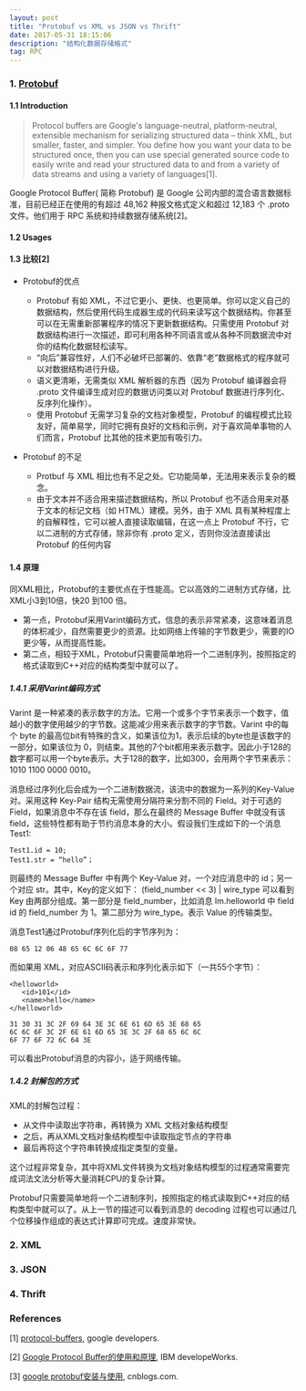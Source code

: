 ```yaml
---
layout: post
title: "Protobuf vs XML vs JSON vs Thrift"
date: 2017-05-31 18:15:06 
description: "结构化数据存储格式"
tag: RPC   
---
```


### 1. [Protobuf](https://developers.google.com/protocol-buffers/)

#### 1.1 Introduction

>Protocol buffers are Google's language-neutral, platform-neutral, extensible mechanism for serializing structured data – think XML, but smaller, faster, and simpler. You define how you want your data to be structured once, then you can use special generated source code to easily write and read your structured data to and from a variety of data streams and using a variety of languages[1].

Google Protocol Buffer( 简称 Protobuf) 是 Google 公司内部的混合语言数据标准，目前已经正在使用的有超过 48,162 种报文格式定义和超过 12,183 个 .proto 文件。他们用于 RPC 系统和持续数据存储系统[2]。

#### 1.2 Usages

#### 1.3 比较[2]

- Protobuf的优点
	- Protobuf 有如 XML，不过它更小、更快、也更简单。你可以定义自己的数据结构，然后使用代码生成器生成的代码来读写这个数据结构。你甚至可以在无需重新部署程序的情况下更新数据结构。只需使用 Protobuf 对数据结构进行一次描述，即可利用各种不同语言或从各种不同数据流中对你的结构化数据轻松读写。
	- “向后”兼容性好，人们不必破坏已部署的、依靠“老”数据格式的程序就可以对数据结构进行升级。
	- 语义更清晰，无需类似 XML 解析器的东西（因为 Protobuf 编译器会将 .proto 文件编译生成对应的数据访问类以对 Protobuf 数据进行序列化、反序列化操作）。
	- 使用 Protobuf 无需学习复杂的文档对象模型，Protobuf 的编程模式比较友好，简单易学，同时它拥有良好的文档和示例，对于喜欢简单事物的人们而言，Protobuf 比其他的技术更加有吸引力。

- Protobuf 的不足
	- Protbuf 与 XML 相比也有不足之处。它功能简单，无法用来表示复杂的概念。
	- 由于文本并不适合用来描述数据结构，所以 Protobuf 也不适合用来对基于文本的标记文档（如 HTML）建模。另外，由于 XML 具有某种程度上的自解释性，它可以被人直接读取编辑，在这一点上 Protobuf 不行，它以二进制的方式存储，除非你有 .proto 定义，否则你没法直接读出 Protobuf 的任何内容

#### 1.4 原理

同XML相比，Protobuf的主要优点在于性能高。它以高效的二进制方式存储，比XML小3到10倍，快20 到100 倍。

- 第一点，Protobuf采用Varint编码方式，信息的表示非常紧凑，这意味着消息的体积减少，自然需要更少的资源。比如网络上传输的字节数更少，需要的IO更少等，从而提高性能。
- 第二点，相较于XML，Protobuf只需要简单地将一个二进制序列，按照指定的格式读取到C++对应的结构类型中就可以了。

##### 1.4.1 采用Varint编码方式

Varint 是一种紧凑的表示数字的方法。它用一个或多个字节来表示一个数字，值越小的数字使用越少的字节数。这能减少用来表示数字的字节数。Varint 中的每个 byte 的最高位bit有特殊的含义，如果该位为1，表示后续的byte也是该数字的一部分，如果该位为 0，则结束。其他的7个bit都用来表示数字。因此小于128的数字都可以用一个byte表示。大于128的数字，比如300，会用两个字节来表示：1010 1100 0000 0010。

消息经过序列化后会成为一个二进制数据流，该流中的数据为一系列的Key-Value对。采用这种 Key-Pair 结构无需使用分隔符来分割不同的 Field。对于可选的 Field，如果消息中不存在该 field，那么在最终的 Message Buffer 中就没有该 field，这些特性都有助于节约消息本身的大小。假设我们生成如下的一个消息Test1:

	Test1.id = 10; 
	Test1.str = “hello”；

则最终的 Message Buffer 中有两个 Key-Value 对，一个对应消息中的 id；另一个对应 str。其中，Key的定义如下：
 (field_number << 3) | wire_type
可以看到 Key 由两部分组成。第一部分是 field_number，比如消息 lm.helloworld 中 field id 的 field_number 为 1。第二部分为 wire_type。表示 Value 的传输类型。

消息Test1通过Protobuf序列化后的字节序列为：

	08 65 12 06 48 65 6C 6C 6F 77

而如果用 XML，对应ASCII码表示和序列化表示如下（一共55个字节）：

	<helloworld> 
	   <id>101</id> 
	   <name>hello</name> 
	</helloworld>

	31 30 31 3C 2F 69 64 3E 3C 6E 61 6D 65 3E 68 65 
	6C 6C 6F 3C 2F 6E 61 6D 65 3E 3C 2F 68 65 6C 6C 
	6F 77 6F 72 6C 64 3E 

可以看出Protobuf消息的内容小，适于网络传输。

##### 1.4.2 封解包的方式

XML的封解包过程：

- 从文件中读取出字符串，再转换为 XML 文档对象结构模型
- 之后，再从XML文档对象结构模型中读取指定节点的字符串
- 最后再将这个字符串转换成指定类型的变量。

这个过程非常复杂，其中将XML文件转换为文档对象结构模型的过程通常需要完成词法文法分析等大量消耗CPU的复杂计算。

Protobuf只需要简单地将一个二进制序列，按照指定的格式读取到C++对应的结构类型中就可以了。从上一节的描述可以看到消息的 decoding 过程也可以通过几个位移操作组成的表达式计算即可完成。速度非常快。




### 2. XML


### 3. JSON


### 4. Thrift




### References

[1] [protocol-buffers](https://developers.google.com/protocol-buffers/), google developers.

[2] [Google Protocol Buffer的使用和原理](https://www.ibm.com/developerworks/cn/linux/l-cn-gpb/), IBM developeWorks.

[3] [google protobuf安装与使用](http://www.cnblogs.com/luoxn28/p/5303517.html), cnblogs.com.
